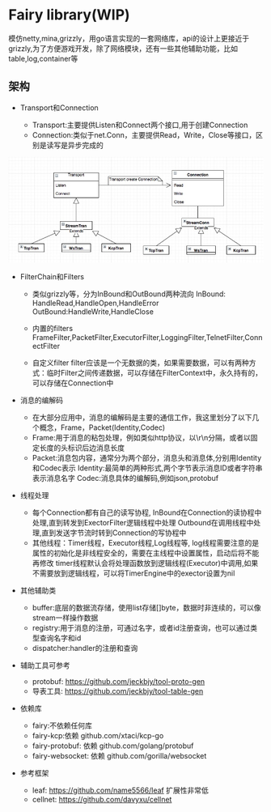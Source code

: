 # Fairy library(WIP)

模仿netty,mina,grizzly，用go语言实现的一套网络库，api的设计上更接近于grizzly,为了方便游戏开发，除了网络模块，还有一些其他辅助功能，比如table,log,container等

## 架构
* Transport和Connection

    - Transport:主要提供Listen和Connect两个接口,用于创建Connection
    - Connection:类似于net.Conn，主要提供Read，Write，Close等接口，区别是读写是异步完成的

 ![Tran和Conn](doc/tran-conn.png)

 * FilterChain和Filters
    - 类似grizzly等，分为InBound和OutBound两种流向
    InBound: HandleRead,HandleOpen,HandleError
    OutBound:HandleWrite,HandleClose
 
    - 内置的filters
    FrameFilter,PacketFilter,ExecutorFilter,LoggingFilter,TelnetFilter,ConnectFilter
    - 自定义filter
    filter应该是一个无数据的类，如果需要数据，可以有两种方式：临时Filter之间传递数据，可以存储在FilterContext中，永久持有的，可以存储在Connection中

 * 消息的编解码
    - 在大部分应用中，消息的编解码是主要的通信工作，我这里划分了以下几个概念，Frame，Packet(Identity,Codec)
    - Frame:用于消息的粘包处理，例如类似http协议，以\r\n分隔，或者以固定长度的头标识后边消息长度
    - Packet:消息包内容，通常分为两个部分，消息头和消息体,分别用Identity和Codec表示
 Identity:最简单的两种形式,两个字节表示消息ID或者字符串表示消息名字
 Codec:消息具体的编解码,例如json,protobuf

 * 线程处理
    - 每个Connection都有自己的读写协程,
  InBound在Connection的读协程中处理,直到转发到ExectorFilter逻辑线程中处理
  Outbound在调用线程中处理,直到发送字节流时转到Connection的写协程中
    - 其他线程：Timer线程，Executor线程,Log线程等,
  log线程需要注意的是属性的初始化是非线程安全的，需要在主线程中设置属性，启动后将不能再修改
  timer线程默认会将处理函数放到逻辑线程(Executor)中调用,如果不需要放到逻辑线程，可以将TimerEngine中的exector设置为nil

* 其他辅助类
    - buffer:底层的数据流存储，使用list存储[]byte，数据时非连续的，可以像stream一样操作数据
    - registry:用于消息的注册，可通过名字，或者id注册查询，也可以通过类型查询名字和id
    - dispatcher:handler的注册和查询

* 辅助工具可参考
    - protobuf: https://github.com/jeckbjy/tool-proto-gen
    - 导表工具:  https://github.com/jeckbjy/tool-table-gen

* 依赖库
    - fairy:不依赖任何库
    - fairy-kcp:依赖 github.com/xtaci/kcp-go
    - fairy-protobuf: 依赖 github.com/golang/protobuf
    - fairy-websocket: 依赖 github.com/gorilla/websocket

* 参考框架
    - leaf: https://github.com/name5566/leaf 扩展性非常低
    - cellnet: https://github.com/davyxu/cellnet 
